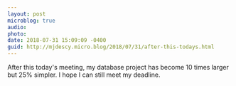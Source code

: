 ```yaml
---
layout: post
microblog: true
audio: 
photo: 
date: 2018-07-31 15:09:09 -0400
guid: http://mjdescy.micro.blog/2018/07/31/after-this-todays.html
---
```

After this today's meeting, my database project has become 10 times larger but 25% simpler. I hope I can still meet my deadline. 
